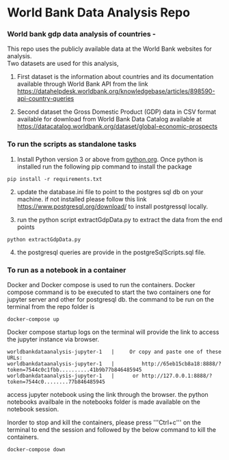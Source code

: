 # World Bank Data Analysis Repo
### World bank gdp data analysis of countries - 
This repo uses the publicly available data at the World Bank websites for analysis.  
Two datasets are used for this analysis,

1. First dataset is the information about countries and its documentation available through 
World Bank API from the link
 https://datahelpdesk.worldbank.org/knowledgebase/articles/898590-api-country-queries

2. Second dataset the Gross Domestic Product (GDP) data in CSV format available for download 
from World Bank Data Catalog available at 
https://datacatalog.worldbank.org/dataset/global-economic-prospects

### To run the scripts as standalone tasks

1. Install Python version 3 or above from [python.org](https://docs.python.org/3/using/index.html). Once python is installed run the following pip command to 
install the package 

```
pip install -r requirements.txt
```

2. update the database.ini file to point to the postgres sql db on your machine. if not installed please 
follow this link https://www.postgresql.org/download/ to install postgressql locally.  

3. run the python script extractGdpData.py to extract the data from the end points 

```
python extractGdpData.py
```

4. the postgresql queries are provide in the postgreSqlScripts.sql file. 

### To run as a notebook in a container 

Docker and Docker compose is used to run the containers. Docker compose command is to be 
executed to start the two containers one for jupyter server and other for postgresql db. 
the command to be run on the terminal from the repo folder is 

```
docker-compose up
```

Docker compose startup logs on the terminal will provide the link to access the jupyter instance via browser. 

```
worldbankdataanalysis-jupyter-1   |     Or copy and paste one of these URLs:
worldbankdataanalysis-jupyter-1   |         http://65eb15cb8a18:8888/?token=7544c0c1fbb..........41b9b77b846485945
worldbankdataanalysis-jupyter-1   |      or http://127.0.0.1:8888/?token=7544c0........77b846485945 
```

access jupyter notebook using the link through the browser. the python notebooks availbale in the notebooks folder 
is made available on the notebook session. 

Inorder to stop and kill the containers, please press '''Ctrl+c''' on the terminal to end the session 
and followed by the below command to kill the containers. 

```
docker-compose down
```